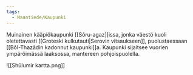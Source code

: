 ```yaml
---
tags:
  - Maantiede/Kaupunki
---
```

Muinainen kääpiökaupunki [[Sôru-agaz]]issa, jonka väestö kuoli oletettavasti [[Groteski kulkutauti|Serovin vitsaukseen]], puolustaessaan [[Bôl-Thazâdin kadonnut kaupunki]]a. Kaupunki sijaitsee vuorien ympäröimässä laaksossa, mantereen pohjoispuolella.

![[Shûlumir kartta.png]]